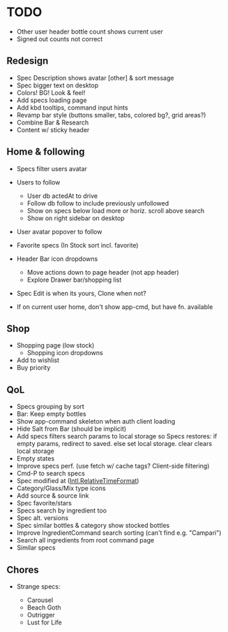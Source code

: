 # TODO

- Other user header bottle count shows current user
- Signed out counts not correct

## Redesign

- Spec Description shows avatar [other] & sort message
- Spec bigger text on desktop
- Colors! BG! Look & feel!
- Add specs loading page
- Add kbd tooltips, command input hints
- Revamp bar style (buttons smaller, tabs, colored bg?, grid areas?)
- Combine Bar & Research
- Content w/ sticky header

## Home & following

- Specs filter users avatar
- Users to follow
  - User db actedAt to drive
  - Follow db follow to include previously unfollowed
  - Show on specs below load more or horiz. scroll above search
  - Show on right sidebar on desktop
- User avatar popover to follow
- Favorite specs (In Stock sort incl. favorite)

- Header Bar icon dropdowns
  - Move actions down to page header (not app header)
  - Explore Drawer bar/shopping list

- Spec Edit is when its yours, Clone when not?
- If on current user home, don't show app-cmd, but have fn. available

## Shop

- Shopping page (low stock)
  - Shopping icon dropdowns
- Add to wishlist
- Buy priority

## QoL

- Specs grouping by sort
- Bar: Keep empty bottles
- Show app-command skeleton when auth client loading
- Hide Salt from Bar (should be implicit)
- Add specs filters search params to local storage so Specs restores: if empty params, redirect to saved. else set local storage. clear clears local storage
- Empty states
- Improve specs perf. (use fetch w/ cache tags? Client-side filtering)
- Cmd-P to search specs
- Spec modified at ([Intl.RelativeTimeFormat](https://stackoverflow.com/questions/61911591/react-intl-with-relativetime-formatting))
- Category/Glass/Mix type icons
- Add source & source link
- Spec favorite/stars
- Specs search by ingredient too
- Spec alt. versions
- Spec similar bottles & category show stocked bottles
- Improve IngredientCommand search sorting (can't find e.g. "Campari")
- Search all ingredients from root command page
- Similar specs

## Chores

- Strange specs:

  - Carousel
  - Beach Goth
  - Outrigger
  - Lust for Life
